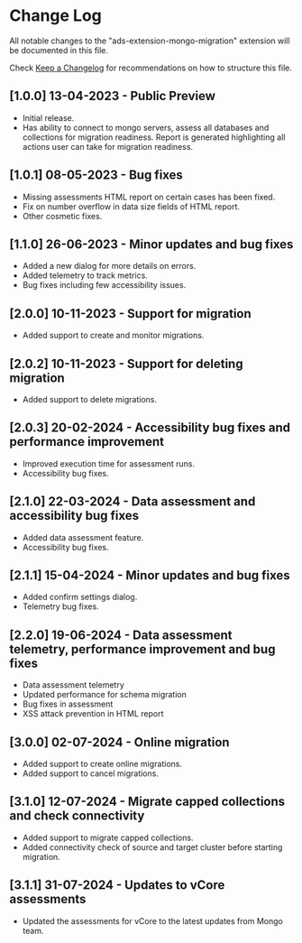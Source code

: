 # Change Log

All notable changes to the "ads-extension-mongo-migration" extension will be documented in this file.

Check [Keep a Changelog](http://keepachangelog.com/) for recommendations on how to structure this file.

## [1.0.0] 13-04-2023 - Public Preview

- Initial release.
- Has ability to connect to mongo servers, assess all databases and collections for migration readiness. Report is generated highlighting all actions user can take for migration readiness.

## [1.0.1] 08-05-2023 - Bug fixes

- Missing assessments HTML report on certain cases has been fixed.
- Fix on number overflow in data size fields of HTML report.
- Other cosmetic fixes.

## [1.1.0] 26-06-2023 - Minor updates and bug fixes

- Added a new dialog for more details on errors.
- Added telemetry to track metrics.
- Bug fixes including few accessibility issues.

## [2.0.0] 10-11-2023 - Support for migration

- Added support to create and monitor migrations.

## [2.0.2] 10-11-2023 - Support for deleting migration

- Added support to delete migrations.

## [2.0.3] 20-02-2024 - Accessibility bug fixes and performance improvement

- Improved execution time for assessment runs.
- Accessibility bug fixes.

## [2.1.0] 22-03-2024 - Data assessment and accessibility bug fixes

- Added data assessment feature.
- Accessibility bug fixes.

## [2.1.1] 15-04-2024 - Minor updates and bug fixes

- Added confirm settings dialog.
- Telemetry bug fixes.

## [2.2.0] 19-06-2024 - Data assessment telemetry, performance improvement and bug fixes

- Data assessment telemetry 
- Updated performance for schema migration
- Bug fixes in assessment
- XSS attack prevention in HTML report

## [3.0.0] 02-07-2024 - Online migration

- Added support to create online migrations.
- Added support to cancel migrations.

## [3.1.0] 12-07-2024 - Migrate capped collections and check connectivity

- Added support to migrate capped collections.
- Added connectivity check of source and target cluster before starting migration.

## [3.1.1] 31-07-2024 - Updates to vCore assessments

- Updated the assessments for vCore to the latest updates from Mongo team.